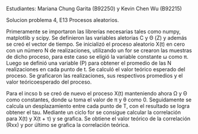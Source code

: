 Estudiantes: Mariana Chung Garita (B92250) y Kevin Chen Wu (B92215)

Solucion problema 4, E13 Procesos aleatorios.

Primeramente se importaron las librerías necesarias tales como numpy, matplotlib y scipy. 
Se definieron las variables aletorias C y Θ (Z) y además se creó el vector de tiempo.
Se inicializó el proceso aleatorio X(t) en cero con un número N de realizaciones, utilizando
un for se crearon las muestras de dicho proceso, para este caso se eligió la variable 
constante ω como π. Luego se definió una variable (P) para obtener el promedio de las N
realizaciones en cada punto de t. Se calculó el valor teórico esperado del proceso.
Se graficaron las realizaciones, sus respectivos promedios y el valor teóricoesperado del proceso. 


Para el incso b se creó de nuevo el proceso X(t) manteniendo ahora Ω y Θ como constantes, donde ω toma el valor de π y θ como 0.
Seguidamente se calcula un desplazamiento entre cada punto de T, con el resultado se logra obtener el tau.
Mediante un ciclo for se consigue calcular la correlación para X(t) y X(t + τ) y se grafica. Se obtiene
el valor teórico de la correlación (Rxx) y por último se grafica la correlación teórica.
